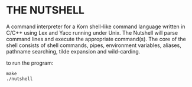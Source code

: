 # THE NUTSHELL
A command interpreter for a Korn shell-like command language written in C/C++ using Lex and Yacc running under Unix. The Nutshell will parse command lines and execute the
appropriate command(s). The core of the shell consists of shell commands, pipes, environment variables, aliases, pathname searching, tilde expansion and wild-carding.

to run the program:
```
make
./nutshell
```

